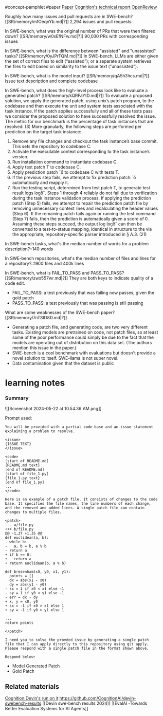 #concept-pamphlet #paper [Paper](https://arxiv.org/pdf/2310.06770) [Cognition's technical report](https://www.cognition.ai/blog/swe-bench-technical-report) [OpenReview](https://openreview.net/forum?id=VTF8yNQM66)

Roughly how many issues and pull requests are in SWE-bench?
[[SR/memory/m1OeqnYb.md|?]]
2,294 issues and pull requests


In SWE-bench, what was the original number of PRs that were then filtered down?
[[SR/memory/w0xEfNFw.md|?]]
90,000 PRs with corresponding issues


In SWE-bench, what is the difference between "assisted" and "unassisted" tasks?
[[SR/memory/0yJPrTQM.md|?]]
In SWE-bench, LLMs are either given the set of correct files to edit (“assisted”); or a separate system retrieves the files to edit based on similarity to the issue text (“unassisted”).


In SWE-bench, what is the model input?
[[SR/memory/qA5h3hcs.md|?]]
issue text description and complete codebase


In SWE-bench, what does the high-level process look like to evaluate a generated patch?
[[SR/memory/kQRFaYtD.md|?]]
To evaluate a proposed solution, we apply the generated patch, using unix’s patch program, to the codebase and then execute the unit and system tests associated with the task instance. If the patch applies successfully and all of these tests pass we consider the proposed solution to have successfully resolved the issue. The metric for our benchmark is the percentage of task instances that are resolved. (3)
More granularly, the following steps are performed per prediction on the target task instance:
1. Remove any file changes and checkout the task instance’s base commit. This sets the repository to codebase C.
2. Activate the executable context corresponding to the task instance’s version.
3. Run installation command to instantiate codebase C.
4. Apply test patch T to codebase C.
5. Apply prediction patch ˆδ to codebase C with tests T.
6. If the previous step fails, we attempt to fix prediction patch ˆδ automatically and reapply it.
7. Run the testing script, determined from test patch T, to generate test result logs logδˆ.
Steps 1 through 4 reliably do not fail due to verification during the task instance validation process. If applying the prediction patch (Step 5) fails, we attempt to repair the prediction patch file by removing unnecessary context lines and recalculating the header values (Step 6). If the remaining patch fails again or running the test command (Step 7) fails, then the prediction is automatically given a score of 0. Assuming these steps succeed, the output log logδˆ can then be converted to a test-to-status mapping, identical in structure to the via the appropriate, repository-specific parser introduced in § A.3. (21)


In SWE-bench tasks, what's the median number of words for a problem description?::140 words

In SWE-bench repositories, what's the median number of files and lines for a repository?::1900 files and 400k lines

In SWE-bench, what is FAIL_TO_PASS and PASS_TO_PASS?
[[SR/memory/zwx557wr.md|?]]
They are both keys to indicate quality of a code edit.
-  FAIL_TO_PASS: a test previously that was failing now passes, given the gold patch
- PASS_TO_PASS: a test previously that was passing is still passing


What are some weaknesses of the SWE-bench paper?
[[SR/memory/7nTSlD8D.md|?]]
- Generating a patch file, and generating code, are two very different tasks. Existing models are pretrained on code, not patch files, so at least some of the poor performance could simply be due to the fact that the models are operating out of distribution on this data set. (The authors mention this issue in the paper.)
- SWE-bench is a cool benchmark with evaluations but doesn't provide a novel solution to itself. SWE-llama is not super novel.
- Data contamination given that the dataset is public


# learning notes
### Summary 

![[Screenshot 2024-05-22 at 10.54.36 AM.png]]

Prompt used: 
```
You will be provided with a partial code base and an issue statement explaining a problem to resolve. 

<issue>
{ISSUE TEXT} 
</issue>

<code> 
[start of README.md] 
{README.md text} 
[end of README.md] 
[start of file_1.py] 
{file_1.py text} 
[end of file_1.py] 
...
</code>

Here is an example of a patch file. It consists of changes to the code base. It specifies the file names, the line numbers of each change, and the removed and added lines. A single patch file can contain changes to multiple files. 

<patch>
--- a/file.py 
+++ b/file.py 
@@ -1,27 +1,35 @@ 
def euclidean(a, b): 
- while b: 
-   a, b = b, a % b 
- return a 
+ if b == 0: 
+   return a 
+ return euclidean(b, a % b) 

def bresenham(x0, y0, x1, y1): 
  points = [] 
  dx = abs(x1 - x0) 
  dy = abs(y1 - y0) 
- sx = 1 if x0 < x1 else -1 
- sy = 1 if y0 < y1 else -1 
- err = dx - dy 
+ x, y = x0, y0 
+ sx = -1 if x0 > x1 else 1 
+ sy = -1 if y0 > y1 else 1

...
return points 

</patch>

I need you to solve the provded issue by generating a single patch file that I can apply directly to this repository using git apply. Please respond with a single patch file in the format shown above. 

Respond below:
```

- Model Generated Patch
- Gold Patch
## Related materials
[Cognition Devin's run on it](https://www.cognition.ai/blog/swe-bench-technical-report)
https://github.com/CognitionAI/devin-swebench-results
[[Devin swe-bench results 2024]]
[[EvalAI -Towards Better Evaluation Systems for AI Agents]]

